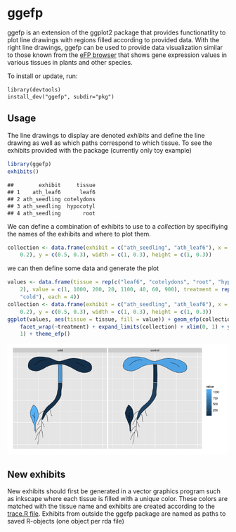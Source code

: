 ggefp
=====

ggefp is an extension of the ggplot2 package that provides
functionatlity to plot line drawings with regions filled according to
provided data. With the right line drawings, ggefp can be used to
provide data visualization similar to those known from the [eFP
browser](http://bar.utoronto.ca/efp/cgi-bin/efpWeb.cgi) that shows
gene expression values in various tissues in plants and other species.

To install or update, run:
   
    library(devtools)
    install_dev("ggefp", subdir="pkg")

Usage
-----

The line drawings to display are denoted *exhibits* and define the
line drawing as well as which paths correspond to which tissue. To see
the exhibits provided with the package (currently only toy example)



```r
library(ggefp)
exhibits()
```

```
##        exhibit     tissue
## 1    ath_leaf6      leaf6
## 2 ath_seedling cotelydons
## 3 ath_seedling  hypocotyl
## 4 ath_seedling       root
```


We can define a combination of exhibits to use to a *collection* by
specifiying the names of the exhibits and where to plot them.


```r
collection <- data.frame(exhibit = c("ath_seedling", "ath_leaf6"), x = c(0.5, 
    0.2), y = c(0.5, 0.3), width = c(1, 0.3), height = c(1, 0.3))
```


we can then define some data and generate the plot


```r
values <- data.frame(tissue = rep(c("leaf6", "cotelydons", "root", "hypocotyl"), 
    2), value = c(1, 1000, 200, 20, 1100, 40, 60, 900), treatment = rep(c("control", 
    "cold"), each = 4))
collection <- data.frame(exhibit = c("ath_seedling", "ath_leaf6"), x = c(0.5, 
    0.2), y = c(0.5, 0.3), width = c(1, 0.3), height = c(1, 0.3))
ggplot(values, aes(tissue = tissue, fill = value)) + geom_efp(collection) + 
    facet_wrap(~treatment) + expand_limits(collection) + xlim(0, 1) + ylim(0, 
    1) + theme_efp()
```

![plot of chunk small-example](figure/small-example.png) 


New exhibits
------------

New exhibits should first be generated in a vector graphics program
such as inkscape where each tissue is filled with a unique
color. These colors are matched with the tissue name and exhibits are
created according to the [trace.R file](etc/trace.R). Exhibits from outside the ggefp
package are named as paths to saved R-objects (one object per rda
file)
